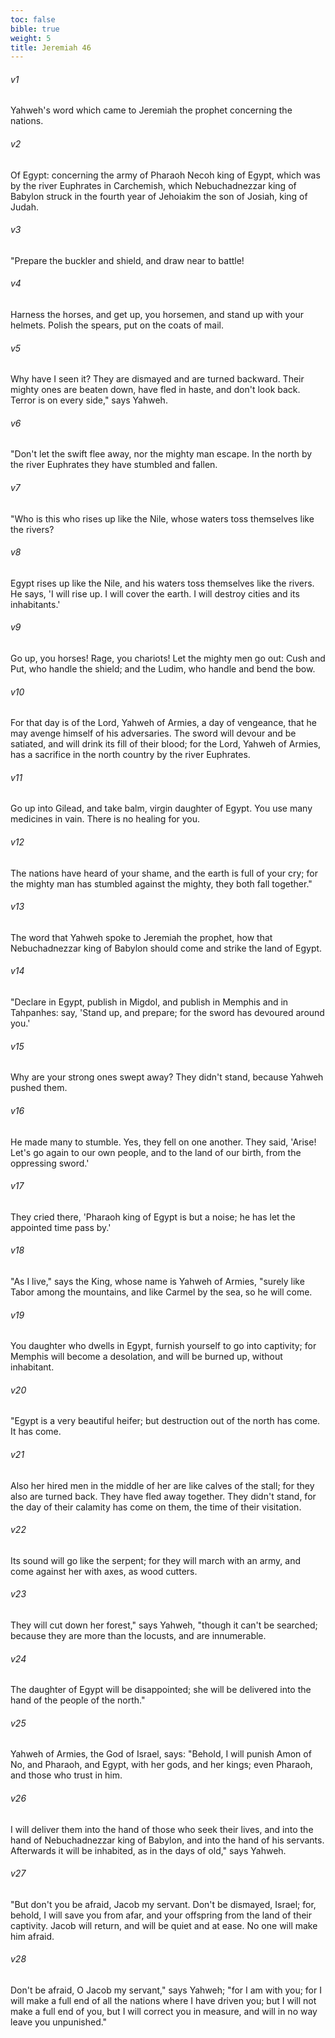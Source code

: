 ```yaml
---
toc: false
bible: true
weight: 5
title: Jeremiah 46
---
```




###### v1 
Yahweh's word which came to Jeremiah the prophet concerning the nations. 

###### v2 
Of Egypt: concerning the army of Pharaoh Necoh king of Egypt, which was by the river Euphrates in Carchemish, which Nebuchadnezzar king of Babylon struck in the fourth year of Jehoiakim the son of Josiah, king of Judah. 

###### v3 
"Prepare the buckler and shield, and draw near to battle! 

###### v4 
Harness the horses, and get up, you horsemen, and stand up with your helmets. Polish the spears, put on the coats of mail. 

###### v5 
Why have I seen it? They are dismayed and are turned backward. Their mighty ones are beaten down, have fled in haste, and don't look back. Terror is on every side," says Yahweh. 

###### v6 
"Don't let the swift flee away, nor the mighty man escape. In the north by the river Euphrates they have stumbled and fallen. 

###### v7 
"Who is this who rises up like the Nile, whose waters toss themselves like the rivers? 

###### v8 
Egypt rises up like the Nile, and his waters toss themselves like the rivers. He says, 'I will rise up. I will cover the earth. I will destroy cities and its inhabitants.' 

###### v9 
Go up, you horses! Rage, you chariots! Let the mighty men go out: Cush and Put, who handle the shield; and the Ludim, who handle and bend the bow. 

###### v10 
For that day is of the Lord, Yahweh of Armies, a day of vengeance, that he may avenge himself of his adversaries. The sword will devour and be satiated, and will drink its fill of their blood; for the Lord, Yahweh of Armies, has a sacrifice in the north country by the river Euphrates. 

###### v11 
Go up into Gilead, and take balm, virgin daughter of Egypt. You use many medicines in vain. There is no healing for you. 

###### v12 
The nations have heard of your shame, and the earth is full of your cry; for the mighty man has stumbled against the mighty, they both fall together." 

###### v13 
The word that Yahweh spoke to Jeremiah the prophet, how that Nebuchadnezzar king of Babylon should come and strike the land of Egypt. 

###### v14 
"Declare in Egypt, publish in Migdol, and publish in Memphis and in Tahpanhes: say, 'Stand up, and prepare; for the sword has devoured around you.' 

###### v15 
Why are your strong ones swept away? They didn't stand, because Yahweh pushed them. 

###### v16 
He made many to stumble. Yes, they fell on one another. They said, 'Arise! Let's go again to our own people, and to the land of our birth, from the oppressing sword.' 

###### v17 
They cried there, 'Pharaoh king of Egypt is but a noise; he has let the appointed time pass by.' 

###### v18 
"As I live," says the King, whose name is Yahweh of Armies, "surely like Tabor among the mountains, and like Carmel by the sea, so he will come. 

###### v19 
You daughter who dwells in Egypt, furnish yourself to go into captivity; for Memphis will become a desolation, and will be burned up, without inhabitant. 

###### v20 
"Egypt is a very beautiful heifer; but destruction out of the north has come. It has come. 

###### v21 
Also her hired men in the middle of her are like calves of the stall; for they also are turned back. They have fled away together. They didn't stand, for the day of their calamity has come on them, the time of their visitation. 

###### v22 
Its sound will go like the serpent; for they will march with an army, and come against her with axes, as wood cutters. 

###### v23 
They will cut down her forest," says Yahweh, "though it can't be searched; because they are more than the locusts, and are innumerable. 

###### v24 
The daughter of Egypt will be disappointed; she will be delivered into the hand of the people of the north." 

###### v25 
Yahweh of Armies, the God of Israel, says: "Behold, I will punish Amon of No, and Pharaoh, and Egypt, with her gods, and her kings; even Pharaoh, and those who trust in him. 

###### v26 
I will deliver them into the hand of those who seek their lives, and into the hand of Nebuchadnezzar king of Babylon, and into the hand of his servants. Afterwards it will be inhabited, as in the days of old," says Yahweh. 

###### v27 
"But don't you be afraid, Jacob my servant. Don't be dismayed, Israel; for, behold, I will save you from afar, and your offspring from the land of their captivity. Jacob will return, and will be quiet and at ease. No one will make him afraid. 

###### v28 
Don't be afraid, O Jacob my servant," says Yahweh; "for I am with you; for I will make a full end of all the nations where I have driven you; but I will not make a full end of you, but I will correct you in measure, and will in no way leave you unpunished."
